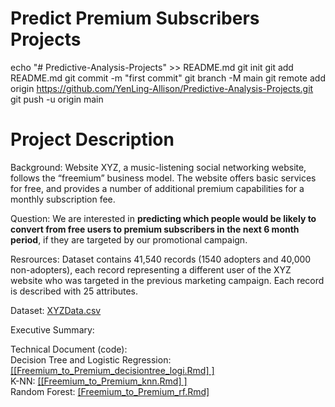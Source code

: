 # Predict Premium Subscribers Projects
echo "# Predictive-Analysis-Projects" >> README.md
git init
git add README.md
git commit -m "first commit"
git branch -M main
git remote add origin https://github.com/YenLing-Allison/Predictive-Analysis-Projects.git
git push -u origin main

# Project Description
Background:
Website XYZ, a music-listening social networking website, follows
the “freemium” business model. The website offers basic services for free, and provides a
number of additional premium capabilities for a monthly subscription fee.

Question:
We are interested in **predicting which people would be likely to convert from free users to premium subscribers
in the next 6 month period**, if they are targeted by our promotional campaign. 

Resrources:
Dataset contains 41,540 records (1540 adopters and 40,000 non-adopters), each record representing
a different user of the XYZ website who was targeted in the previous marketing campaign.
Each record is described with 25 attributes.

Dataset: [XYZData.csv](https://github.com/YenLing-Allison/Predict-Premium-Subscribers-for-Music-listening-Website/blob/676ace52e7f0979b2d143101ce2190e462b62ac9/XYZData.csv)

Executive Summary: 

Technical Document (code):  
Decision Tree and Logistic Regression: [[[Freemium_to_Premium_decisiontree_logi.Rmd] ] ](https://github.com/YenLing-Allison/Predict-Premium-Subscribers-for-Music-listening-Website/blob/9b72eee55cc9518ae45c8b294550107b128cac40/Freemium_to_Premium_decisiontree_logi.Rmd)      
K-NN: [[[Freemium_to_Premium_knn.Rmd] ]  ](https://github.com/YenLing-Allison/Predict-Premium-Subscribers-for-Music-listening-Website/blob/9b72eee55cc9518ae45c8b294550107b128cac40/Freemium_to_Premium_knn.Rmd)  
Random Forest: [[Freemium_to_Premium_rf.Rmd] ](https://github.com/YenLing-Allison/Predict-Premium-Subscribers-for-Music-listening-Website/blob/db24d6f22c4d1eeb7ca8cdbaa43f19e28a887414/Freemium_to_Premium_rf.Rmd)  

